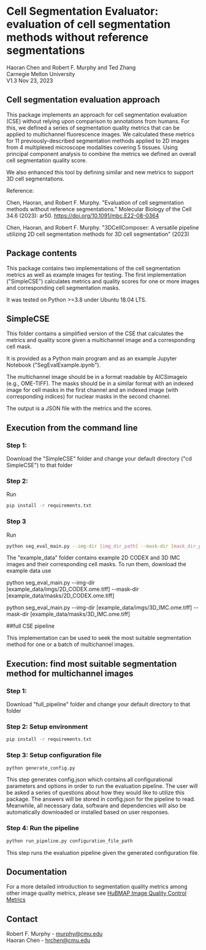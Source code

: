 # Cell Segmentation Evaluator: evaluation of cell segmentation methods without reference segmentations
Haoran Chen and Robert F. Murphy and Ted Zhang\
Carnegie Mellon University\
V1.3 Nov 23, 2023

## Cell segmentation evaluation approach
This package implements an approach for cell segmentation evaluation (CSE) without relying upon comparison to annotations from humans. 
For this, we defined a series of segmentation quality metrics that can be applied to multichannel fluorescence images. 
We calculated these metrics for 11 previously-described segmentation methods applied to 2D images from 4 multiplexed microscope modalities covering 5 tissues. 
Using principal component analysis to combine the metrics we defined an overall cell segmentation quality score.

We also enhanced this tool by defining similar and new metrics to support 3D cell segmentations.

Reference:

Chen, Haoran, and Robert F. Murphy. "Evaluation of cell segmentation methods without reference segmentations." Molecular Biology of the Cell 34.6 (2023): ar50. https://doi.org/10.1091/mbc.E22-08-0364

Chen, Haoran, and Robert F. Murphy. "3DCellComposer: A versatile pipeline utilizing 2D cell segmentation methods for 3D cell segmentation" (2023)

## Package contents
This package contains two implementations of the cell segmentation metrics as well as example images for testing. The first implementation ("SimpleCSE") calculates metrics and quality scores for one or more images and corresponding cell segmentation masks.  

It was tested on Python >=3.8 under Ubuntu 18.04 LTS.

## SimpleCSE

This folder contains a simplified version of the CSE that calculates the metrics and quality score given a multichannel image and a corresponding cell mask.  

It is provided as a Python main program and as an example Jupyter Notebook ("SegEvalExample.ipynb").

The multichannel image should be in a format readable by AICSimageio (e.g., OME-TIFF).  The masks should be in a similar format with an indexed image for cell masks in the first channel and an indexed image (with corresponding indices) for nuclear masks in the second channel.

The output is a JSON file with the metrics and the scores.

## Execution from the command line
### Step 1:
Download the "SimpleCSE" folder and change your default directory ("cd SimpleCSE") to that folder
### Step 2:
Run
```bash
pip install -r requirements.txt 
```
### Step 3
Run
```bash
python seg_eval_main.py --img-dir [img_dir_path] --mask-dir [mask_dir_path]
```
The "example_data" folder contains example 2D CODEX and 3D IMC images and their corresponding cell masks.  To run them, download the example data use  

python seg_eval_main.py --img-dir [example_data/imgs/2D_CODEX.ome.tiff] --mask-dir [example_data/masks/2D_CODEX.ome.tiff]

python seg_eval_main.py --img-dir [example_data/imgs/3D_IMC.ome.tiff] --mask-dir [example_data/masks/3D_IMC.ome.tiff]


##full CSE pipeline

This implementation can be used to seek the most suitable segmentation method for one or a batch of multichannel images.

## Execution: find most suitable segmentation method for multichannel images
### Step 1:
Download "full_pipeline" folder and change your default directory to that folder
### Step 2: Setup environment
```bash
pip install -r requirements.txt 
```

### Step 3: Setup configuration file
```bash
python generate_config.py 
```
This step generates config.json which contains all configurational parameters and options in order to run the evaluation pipeline. The user will be asked a series of questions about how they would like to utilize this package. The answers will be stored in config.json for the pipeline to read. Meanwhile, all necessary data, software and dependencies will also be automatically downloaded or installed based on user responses.

### Step 4: Run the pipeline
```bash
python run_pipeline.py configuration_file_path
```
This step runs the evaluation pipeline given the generated configuration file.  


## Documentation 

For a more detailed introduction to segmentation quality metrics among other image quality metrics, please see
[HuBMAP Image Quality Control Metrics](http://hubmap.scs.cmu.edu/wp-content/uploads/2021/09/HuBMAP-Image-Quality-Control-Metrics-v1.5.pdf)


## Contact

Robert F. Murphy - murphy@cmu.edu\
Haoran Chen - hrchen@cmu.edu
